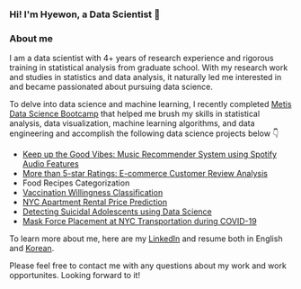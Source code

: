 ### Hi! I'm Hyewon, a Data Scientist 👋‍

### About me 
I am a data scientist with 4+ years of research experience 
and rigorous training in statistical analysis from graduate school.
With my research work and studies in statistics and data analysis, 
it naturally led me interested in and became passionated 
about pursuing data science. 

To delve into data science and machine learning, 
I recently completed [Metis Data Science Bootcamp](https://www.thisismetis.com/) 
that helped me brush my skills in statistical analysis, 
data visualization, machine learning algorithms, 
and data engineering and accomplish the following
data science projects below 👇

- [Keep up the Good Vibes: Music Recommender System using Spotify Audio Features](https://github.com/hyewonjng/Metis-MusicTrackRecommender)
- [More than 5-star Ratings: E-commerce Customer Review Analysis](https://github.com/hyewonjng/Metis-EcommerceCustomerReview)
- Food Recipes Categorization 
- [Vaccination Willingness Classification](https://github.com/hyewonjng/Metis-Vaccination)
- [NYC Apartment Rental Price Prediction](https://github.com/hyewonjng/Metis-NYCRentalPrediction)
- [Detecting Suicidal Adolescents using Data Science](https://github.com/hyewonjng/Metis-DetectingSuicidalTeens)
- [Mask Force Placement at NYC Transportation during COVID-19](https://github.com/hyewonjng/Metis-MaskForcePlacement) 

To learn more about me, here are my [LinkedIn](https://www.linkedin.com/in/hyewonjng/) and resume both in English and [Korean](https://github.com/hyewonjng/hyewonjng/files/8258457/Resume_.pdf).

Please feel free to contact me with any questions about my work and work opportunites. Looking forward to it!
